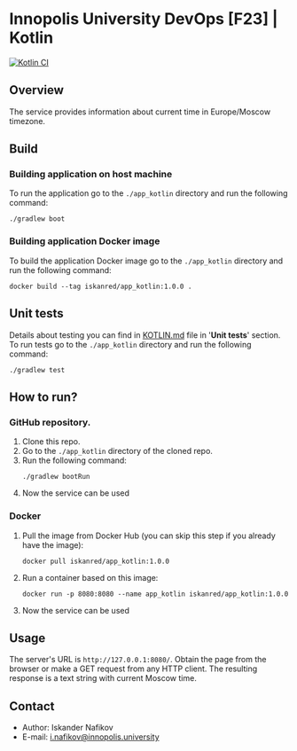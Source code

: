 # Innopolis University DevOps [F23] | Kotlin 
[![Kotlin CI](https://github.com/i-nafikov/iu-devops-course/actions/workflows/CI-kotlin.yml/badge.svg?branch=lab3&event=pull_request)](https://github.com/i-nafikov/iu-devops-course/actions/workflows/CI-kotlin.yml)

## Overview
The service provides information about current time in Europe/Moscow timezone.

## Build
### Building application on host machine
To run the application go to the `./app_kotlin` directory and run the following command:
```shell
./gradlew boot
```
### Building application Docker image
To build the application Docker image go to the `./app_kotlin` directory and run the following command:
```shell
docker build --tag iskanred/app_kotlin:1.0.0 .
```

## Unit tests
Details about testing you can find in [KOTLIN.md](KOTLIN.md) file in '**Unit tests**' section.
To run tests go to the `./app_kotlin` directory and run the following command:
```shell
./gradlew test
```

## How to run?
### GitHub repository.
1. Clone this repo.
2. Go to the `./app_kotlin` directory of the cloned repo.
3. Run the following command:
    ```shell
    ./gradlew bootRun
    ```
4. Now the service can be used
### Docker
1. Pull the image from Docker Hub (you can skip this step if you already have the image):
    ```shell
    docker pull iskanred/app_kotlin:1.0.0
    ```
2. Run a container based on this image:
    ```shell
    docker run -p 8080:8080 --name app_kotlin iskanred/app_kotlin:1.0.0
    ```
3. Now the service can be used

## Usage
The server's URL is `http://127.0.0.1:8080/`.
Obtain the page from the browser or make a GET request from any HTTP client.
The resulting response is a text string with current Moscow time.

## Contact
* Author: Iskander Nafikov
* E-mail: i.nafikov@innopolis.university
